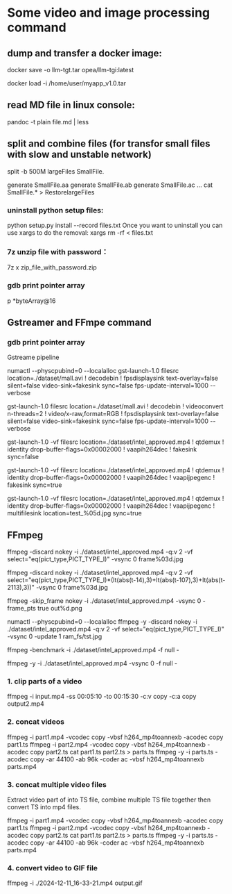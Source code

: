 # Some video and image processing command

## dump and transfer a docker image:
docker save -o llm-tgt.tar opea/llm-tgi:latest

docker load -i /home/user/myapp_v1.0.tar

## read MD file in linux console:
   pandoc -t plain file.md | less

## split and combine files (for transfor small files with slow and unstable network)

split -b 500M  largeFiles SmallFile.

generate SmallFile.aa   generate SmallFile.ab generate SmallFile.ac ...
cat SmallFile.* >  RestorelargeFiles


### uninstall python setup files:
python setup.py install --record files.txt
Once you want to uninstall you can use xargs to do the removal:
xargs rm -rf < files.txt


### 7z unzip file with password：
7z x  zip_file_with_password.zip

### gdb print pointer array
p *byteArray@16


## Gstreamer and FFmpe command
### gdb print pointer array
Gstreame pipeline

numactl --physcpubind=0 --localalloc gst-launch-1.0 filesrc location=./dataset/mall.avi ! decodebin ! fpsdisplaysink text-overlay=false silent=false video-sink=fakesink sync=false fps-update-interval=1000 --verbose

gst-launch-1.0 filesrc location=./dataset/mall.avi ! decodebin !  videoconvert n-threads=2 ! video/x-raw,format=RGB !  fpsdisplaysink text-overlay=false silent=false video-sink=fakesink sync=false fps-update-interval=1000 --verbose

gst-launch-1.0 -vf filesrc location=./dataset/intel_approved.mp4 ! qtdemux ! identity drop-buffer-flags=0x00002000 ! vaapih264dec ! fakesink sync=false

gst-launch-1.0 -vf filesrc location=./dataset/intel_approved.mp4 ! qtdemux ! identity drop-buffer-flags=0x00002000 ! vaapih264dec ! vaapijpegenc ! fakesink sync=true

gst-launch-1.0 -vf filesrc location=./dataset/intel_approved.mp4 ! qtdemux ! identity drop-buffer-flags=0x00002000 ! vaapih264dec ! vaapijpegenc ! multifilesink location=test_%05d.jpg sync=true


## FFmpeg

ffmpeg -discard nokey -i ./dataset/intel_approved.mp4 -q:v 2 -vf select="eq(pict_type\,PICT_TYPE_I)" -vsync 0 frame%03d.jpg

ffmpeg -discard nokey -i ./dataset/intel_approved.mp4 -q:v 2 -vf select="eq(pict_type\,PICT_TYPE_I)*(lt(abs(t-14),3)+lt(abs(t-107),3)+lt(abs(t-2113),3))" -vsync 0 frame%03d.jpg

ffmpeg -skip_frame nokey -i ./dataset/intel_approved.mp4 -vsync 0 -frame_pts true out%d.png

numactl --physcpubind=0 --localalloc ffmpeg -y  -discard nokey -i ./dataset/intel_approved.mp4 -q:v 2 -vf select="eq(pict_type\,PICT_TYPE_I)" -vsync 0  -update 1  ram_fs/tst.jpg

ffmpeg -benchmark -i ./dataset/intel_approved.mp4 -f null -

ffmpeg -y  -i ./dataset/intel_approved.mp4 -vsync 0  -f null -


### 1. clip parts of a video
ffmpeg -i input.mp4 -ss 00:05:10 -to 00:15:30 -c:v copy -c:a copy output2.mp4


### 2. concat videos
ffmpeg -i part1.mp4 -vcodec copy -vbsf h264_mp4toannexb -acodec copy part1.ts
ffmpeg -i part2.mp4 -vcodec copy -vbsf h264_mp4toannexb -acodec copy part2.ts
cat part1.ts part2.ts > parts.ts
ffmpeg -y -i parts.ts -acodec copy -ar 44100 -ab 96k -coder ac -vbsf h264_mp4toannexb parts.mp4


### 3. concat multiple video files
Extract video part of into TS file, combine multiple TS file together then convert TS into mp4 files.

ffmpeg -i part1.mp4 -vcodec copy -vbsf h264_mp4toannexb -acodec copy part1.ts
ffmpeg -i part2.mp4 -vcodec copy -vbsf h264_mp4toannexb -acodec copy part2.ts
cat part1.ts part2.ts > parts.ts
ffmpeg -y -i parts.ts -acodec copy -ar 44100 -ab 96k -coder ac -vbsf h264_mp4toannexb parts.mp4


### 4. convert video to GIF file
ffmpeg -i ./2024-12-11_16-33-21.mp4 output.gif
